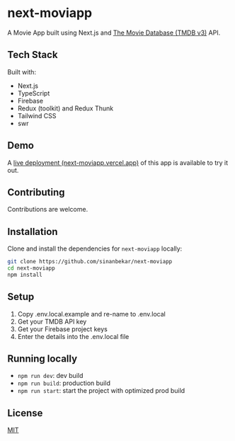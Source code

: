 
# next-moviapp

A Movie App built using Next.js and [The Movie Database (TMDB v3)](https://www.themoviedb.org/) API. 

## Tech Stack

Built with:

* Next.js
* TypeScript
* Firebase
* Redux (toolkit) and Redux Thunk
* Tailwind CSS
* swr

## Demo

A [live deployment (next-moviapp.vercel.app)](next-moviapp.vercel.app) of this app is available to try it out.

## Contributing

Contributions are welcome. 

## Installation 

Clone and install the dependencies for `next-moviapp` locally:

```bash 
git clone https://github.com/sinanbekar/next-moviapp
cd next-moviapp
npm install
```

## Setup

1. Copy .env.local.example and re-name to .env.local
2. Get your TMDB API key
3. Get your Firebase project keys
4. Enter the details into the .env.local file
    
## Running locally

* `npm run dev`: dev build
* `npm run build`: production build
* `npm run start`: start the project with optimized prod build
    
## License

[MIT](https://choosealicense.com/licenses/mit/)
